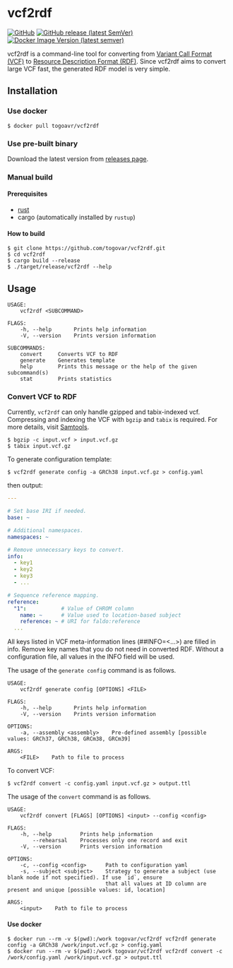 # vcf2rdf

[![GitHub](https://img.shields.io/github/license/togovar/vcf2rdf)](https://github.com/togovar/vcf2rdf/blob/main/LICENSE)
[![GitHub release (latest SemVer)](https://img.shields.io/github/v/release/togovar/vcf2rdf?logo=github)](https://github.com/togovar/vcf2rdf/releases)
[![Docker Image Version (latest semver)](https://img.shields.io/docker/v/togovar/vcf2rdf?logo=docker)](https://hub.docker.com/r/togovar/vcf2rdf)

vcf2rdf is a command-line tool for converting from [Variant Call Format (VCF)](https://en.wikipedia.org/wiki/Variant_Call_Format) to [Resource Description Format (RDF)](https://en.wikipedia.org/wiki/Resource_Description_Framework).
Since vcf2rdf aims to convert large VCF fast, the generated RDF model is very simple.

## Installation

### Use docker

```shell
$ docker pull togoavr/vcf2rdf
```

### Use pre-built binary

Download the latest version from [releases page](https://github.com/togovar/vcf2rdf/releases).

### Manual build

#### Prerequisites

- [rust](https://www.rust-lang.org)
- cargo (automatically installed by `rustup`)

#### How to build

```shell
$ git clone https://github.com/togovar/vcf2rdf.git
$ cd vcf2rdf
$ cargo build --release
$ ./target/release/vcf2rdf --help
```

## Usage

```
USAGE:
    vcf2rdf <SUBCOMMAND>

FLAGS:
    -h, --help       Prints help information
    -V, --version    Prints version information

SUBCOMMANDS:
    convert     Converts VCF to RDF
    generate    Generates template
    help        Prints this message or the help of the given subcommand(s)
    stat        Prints statistics
```

### Convert VCF to RDF

Currently, `vcf2rdf` can only handle gzipped and tabix-indexed vcf.
Compressing and indexing the VCF with `bgzip` and `tabix` is required.
For more details, visit [Samtools](https://www.htslib.org).

```shell
$ bgzip -c input.vcf > input.vcf.gz
$ tabix input.vcf.gz
```

To generate configuration template:

```shell
$ vcf2rdf generate config -a GRCh38 input.vcf.gz > config.yaml
```

then output:

```yaml
---

# Set base IRI if needed.
base: ~

# Additional namespaces.
namespaces: ~

# Remove unnecessary keys to convert.
info:
  - key1
  - key2
  - key3
  - ...

# Sequence reference mapping.
reference:
  "1":           # Value of CHROM column
    name: ~      # Value used to location-based subject
    reference: ~ # URI for faldo:reference
  ...
```

All keys listed in VCF meta-information lines (##INFO=<...>) are filled in info.
Remove key names that you do not need in converted RDF.
Without a configuration file, all values in the INFO field will be used.

The usage of the `generate config` command is as follows.

```
USAGE:
    vcf2rdf generate config [OPTIONS] <FILE>

FLAGS:
    -h, --help       Prints help information
    -V, --version    Prints version information

OPTIONS:
    -a, --assembly <assembly>    Pre-defined assembly [possible values: GRCh37, GRCh38, GRCm38, GRCm39]

ARGS:
    <FILE>    Path to file to process
```


To convert VCF:

```shell
$ vcf2rdf convert -c config.yaml input.vcf.gz > output.ttl
```

The usage of the `convert` command is as follows.

```
USAGE:
    vcf2rdf convert [FLAGS] [OPTIONS] <input> --config <config>

FLAGS:
    -h, --help         Prints help information
        --rehearsal    Processes only one record and exit
    -V, --version      Prints version information

OPTIONS:
    -c, --config <config>      Path to configuration yaml
    -s, --subject <subject>    Strategy to generate a subject (use blank node if not specified). If use `id`, ensure
                               that all values at ID column are present and unique [possible values: id, location]

ARGS:
    <input>    Path to file to process
```

#### Use docker

```shell
$ docker run --rm -v $(pwd):/work togovar/vcf2rdf vcf2rdf generate config -a GRCh38 /work/input.vcf.gz > config.yaml
$ docker run --rm -v $(pwd):/work togovar/vcf2rdf vcf2rdf convert -c /work/config.yaml /work/input.vcf.gz > output.ttl
```

